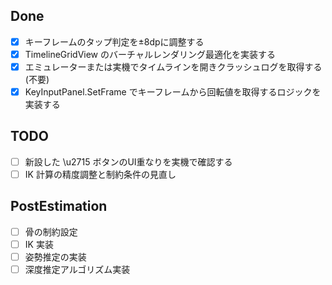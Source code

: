 ## Done
- [x] キーフレームのタップ判定を±8dpに調整する
- [x] TimelineGridView のバーチャルレンダリング最適化を実装する
- [x] エミュレーターまたは実機でタイムラインを開きクラッシュログを取得する (不要)
- [x] KeyInputPanel.SetFrame でキーフレームから回転値を取得するロジックを実装する

## TODO
- [ ] 新設した \u2715 ボタンのUI重なりを実機で確認する
- [ ] IK 計算の精度調整と制約条件の見直し

## PostEstimation
- [ ] 骨の制約設定
- [ ] IK 実装
- [ ] 姿勢推定の実装
- [ ] 深度推定アルゴリズム実装
